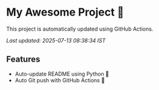 # My Awesome Project 🚀

This project is automatically updated using GitHub Actions.

_Last updated: 2025-07-13 08:38:34 IST_

## Features
- Auto-update README using Python 🐍
- Auto Git push with GitHub Actions 🤖

